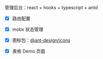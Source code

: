 

管理后台：react + hooks + typescript + antd

- [x] 路由配置
- [x] mobx 状态管理
- [x] 图标包：[@ant-design/icons](https://ant.design/components/icon-cn/)
- [x] 表格 Demo 页面

